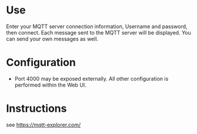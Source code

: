 # Use
Enter your MQTT server connection information, Username and password, then connect. Each message sent to the MQTT server will be displayed.  You can send your own messages as well.

# Configuration
* Port 4000 may be exposed externally.
All other configuration is performed within the Web UI. 

# Instructions
see https://mqtt-explorer.com/

